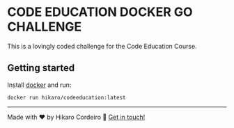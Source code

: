 # CODE EDUCATION DOCKER GO CHALLENGE

This is a lovingly coded challenge for the Code Education Course.

## Getting started

Install [docker](https://docs.docker.com/engine/installation/) and run:

```
docker run hikaro/codeeducation:latest
```
---

Made with ♥ by Hikaro Cordeiro :wave: [Get in touch!](https://www.linkedin.com/in/hikaro-cordeiro/)
